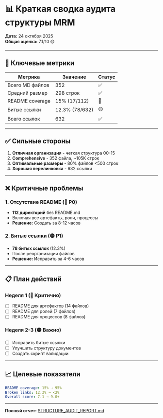 # 📊 Краткая сводка аудита структуры MRM

**Дата:** 24 октября 2025  
**Общая оценка:** 7.1/10 🟡

---

## 🎯 Ключевые метрики

| Метрика | Значение | Статус |
|---------|----------|--------|
| Всего MD файлов | 352 | ✅ |
| Средний размер | 298 строк | ✅ |
| README coverage | 15% (17/112) | 🔴 |
| Битые ссылки | 12.3% (78/632) | 🟡 |
| Всего ссылок | 632 | ✅ |

---

## ✅ Сильные стороны

1. **Отличная организация** - четкая структура 00-15
2. **Comprehensive** - 352 файла, ~105K строк
3. **Оптимальные размеры** - 80% файлов <500 строк
4. **Хорошая перелинковка** - 632 ссылки

---

## ❌ Критичные проблемы

### 1. Отсутствие README (🔴 P0)
- **112 директорий** без README.md
- Включая все артефакты, роли, процессы
- **Решение:** Создать за 8-12 часов

### 2. Битые ссылки (🟡 P1)
- **78 битых ссылок** (12.3%)
- После реорганизации файлов
- **Решение:** Исправить за 4-6 часов

---

## 📋 План действий

### Неделя 1 (🔴 Критично)
- [ ] README для артефактов (14 файлов)
- [ ] README для ролей (7 файлов)
- [ ] README для процессов (8 файлов)

### Неделя 2-3 (🟡 Важно)
- [ ] Исправить битые ссылки
- [ ] Улучшить структуру документов
- [ ] Создать скрипт валидации

---

## 📈 Целевые показатели

```yaml
README coverage: 15% → 95%
Broken links: 12.3% → <2%
Overall score: 7.1 → 9.0+
```

---

**Полный отчет:** [STRUCTURE_AUDIT_REPORT.md](./STRUCTURE_AUDIT_REPORT.md)

